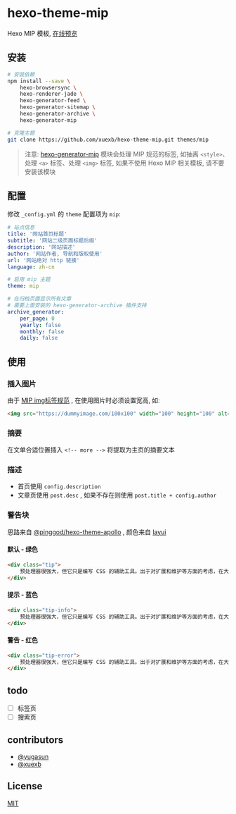 # hexo-theme-mip

Hexo MIP 模板, [在线预览](https://xuexb.github.io/hexo-theme-mip-demo/)

## 安装

```bash
# 安装依赖
npm install --save \
    hexo-browsersync \
    hexo-renderer-jade \
    hexo-generator-feed \
    hexo-generator-sitemap \
    hexo-generator-archive \
    hexo-generator-mip

# 克隆主题
git clone https://github.com/xuexb/hexo-theme-mip.git themes/mip
```

> 注意: [hexo-generator-mip](https://github.com/xuexb/hexo-generator-mip) 模块会处理 MIP 规范的标签, 如抽离 `<style>`、处理 `<a>` 标签、处理 `<img>` 标签, 如果不使用 Hexo MIP 相关模板, 请不要安装该模块


## 配置

修改 `_config.yml` 的 `theme` 配置项为 `mip`:

```yaml
# 站点信息
title: '网站首页标题'
subtitle: '网站二级页面标题后缀'
description: '网站描述'
author: '网站作者, 导航和版权使用'
url: '网站绝对 http 链接'
language: zh-cn

# 启用 mip 主题
theme: mip

# 在归档页面显示所有文章
# 需要上面安装的 hexo-generator-archive 插件支持
archive_generator:
    per_page: 0
    yearly: false
    monthly: false
    daily: false
```


## 使用

### 插入图片

由于 [MIP img标签规范](https://www.mipengine.org/examples/mip/mip-img.html) , 在使用图片时必须设置宽高, 如:

```html
<img src="https://dummyimage.com/100x100" width="100" height="100" alt="desc">
```

### 摘要

在文单合适位置插入 `<!-- more -->` 将提取为主页的摘要文本

### 描述

- 首页使用 `config.description`
- 文章页使用 `post.desc` , 如果不存在则使用 `post.title + config.author`

### 警告块

思路来自 [@pinggod/hexo-theme-apollo](https://github.com/pinggod/hexo-theme-apollo) , 颜色来自 [layui](http://www.layui.com/doc/element/color.html)

#### 默认 - 绿色

```html
<div class="tip">
    预处理器很强大，但它只是编写 CSS 的辅助工具。出于对扩展和维护等方面的考虑，在大型项目中有必要使用预处理器构建 CSS；但是对于小型项目，原生的 CSS 可能是一种更好的选择。不要肆意使用预处理器！
</div>
```

#### 提示 - 蓝色

```html
<div class="tip-info">
    预处理器很强大，但它只是编写 CSS 的辅助工具。出于对扩展和维护等方面的考虑，在大型项目中有必要使用预处理器构建 CSS；但是对于小型项目，原生的 CSS 可能是一种更好的选择。不要肆意使用预处理器！
</div>
```

#### 警告 - 红色

```html
<div class="tip-error">
    预处理器很强大，但它只是编写 CSS 的辅助工具。出于对扩展和维护等方面的考虑，在大型项目中有必要使用预处理器构建 CSS；但是对于小型项目，原生的 CSS 可能是一种更好的选择。不要肆意使用预处理器！
</div>
```

## todo

- [ ] 标签页
- [ ] 搜索页

## contributors

- [@yugasun](https://github.com/yugasun/)
- [@xuexb](https://github.com/xuexb/)

## License

[MIT](./LICENSE)
